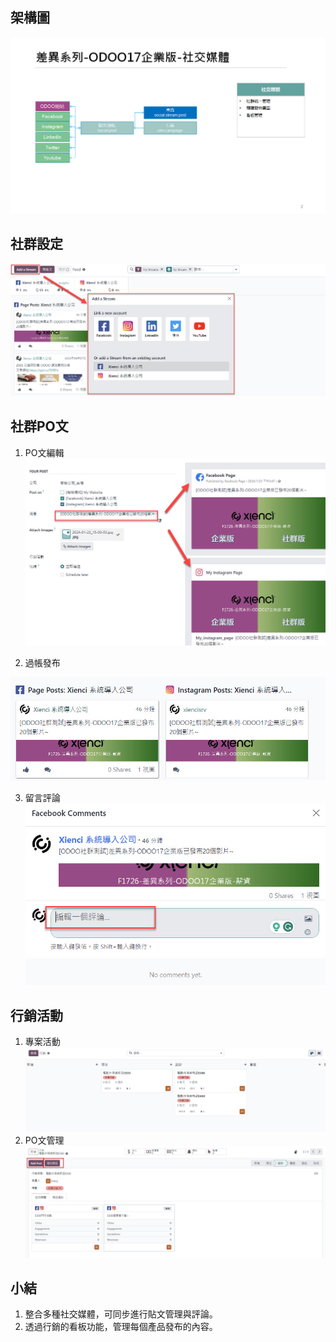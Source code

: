 ## 架構圖
![Alt text](https://github.com/ksharry/2024-ODOO17-Enterprise-Plan/blob/main/pic/F172701.jpg?raw=true)

## 社群設定
![Alt text](https://github.com/ksharry/2024-ODOO17-Enterprise-Plan/blob/main/pic/F172702.jpg?raw=true)


## 社群PO文
1. PO文編輯
![Alt text](https://github.com/ksharry/2024-ODOO17-Enterprise-Plan/blob/main/pic/F172703.jpg?raw=true)

2. 過帳發布


![Alt text](https://github.com/ksharry/2024-ODOO17-Enterprise-Plan/blob/main/pic/F172704.jpg?raw=true)

3. 留言評論
![Alt text](https://github.com/ksharry/2024-ODOO17-Enterprise-Plan/blob/main/pic/F172705.jpg?raw=true)

## 行銷活動
1. 專案活動
![Alt text](https://github.com/ksharry/2024-ODOO17-Enterprise-Plan/blob/main/pic/F172706.jpg?raw=true)
2. PO文管理
![Alt text](https://github.com/ksharry/2024-ODOO17-Enterprise-Plan/blob/main/pic/F172707.jpg?raw=true)


## 小結
1. 整合多種社交媒體，可同步進行貼文管理與評論。
2. 透過行銷的看板功能，管理每個產品發布的內容。

